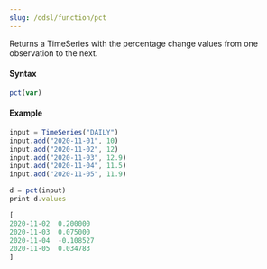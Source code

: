 ```yaml
---
slug: /odsl/function/pct
---
```

Returns a TimeSeries with the percentage change values from one observation to the next.

#### Syntax
```js
pct(var)
```
#### Example
```js
input = TimeSeries("DAILY")
input.add("2020-11-01", 10)
input.add("2020-11-02", 12)
input.add("2020-11-03", 12.9)
input.add("2020-11-04", 11.5)
input.add("2020-11-05", 11.9)

d = pct(input)
print d.values
```

```js
[
2020-11-02	0.200000
2020-11-03	0.075000
2020-11-04	-0.108527
2020-11-05	0.034783
]
```
